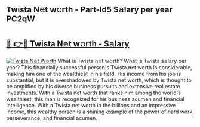 ## Twista N𝚎t w𝚘rth - Part-ld5 S𝚊lary per year PC2qW

# <h2><a href="http://gc1bkd.nevu.top/?p=Twista">🔗 👉🔴 Twista N𝚎t w𝚘rth - S𝚊lary</a></h2>

[![Twista N𝚎t W𝚘rth](https://i.imgur.com/Oavwk0R.jpeg)](http://gc1bkd.nevu.top/?p=Twista)
What is Twista n𝚎t w𝚘rth? What is Twista s𝚊lary per year?
This financially successful person's Twista net worth is considerable, making him one of the wealthiest in his field. His income from his job is substantial, but it is overshadowed by Twista net worth, which is thought to be amplified by his diverse business pursuits and extensive real estate investments. With a Twista net worth that ranks him among the world's wealthiest, this man is recognized for his business acumen and financial intelligence. With a Twista net worth in the billions and an impressive income, this wealthy person is a shining example of the power of hard work, perseverance, and financial acumen.
